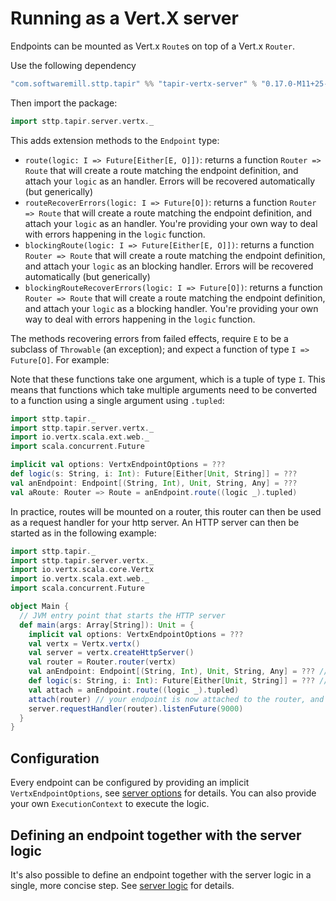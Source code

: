 # Running as a Vert.X server

Endpoints can be mounted as Vert.x `Route`s on top of a Vert.x `Router`.

Use the following dependency
```scala
"com.softwaremill.sttp.tapir" %% "tapir-vertx-server" % "0.17.0-M11+25-8d0263ff+20201216-0826-SNAPSHOT"
```

Then import the package:

```scala
import sttp.tapir.server.vertx._
```

This adds extension methods to the `Endpoint` type: 
* `route(logic: I => Future[Either[E, O]])`: returns a function `Router => Route` that will create a route matching the endpoint definition, and attach your `logic` as an handler. Errors will be recovered automatically (but generically)
* `routeRecoverErrors(logic: I => Future[O])`: returns a function `Router => Route` that will create a route matching the endpoint definition, and attach your `logic` as an handler. You're providing your own way to deal with errors happening in the `logic` function.
* `blockingRoute(logic: I => Future[Either[E, O]])`: returns a function `Router => Route` that will create a route matching the endpoint definition, and attach your `logic` as an blocking handler. Errors will be recovered automatically (but generically)
* `blockingRouteRecoverErrors(logic: I => Future[O])`: returns a function `Router => Route` that will create a route matching the endpoint definition, and attach your `logic` as a blocking handler. You're providing your own way to deal with errors happening in the `logic` function.

The methods recovering errors from failed effects, require `E` to be a subclass of `Throwable` (an exception); and expect a function of type `I => Future[O]`. For example:

Note that these functions take one argument, which is a tuple of type `I`. This means that functions which take multiple 
arguments need to be converted to a function using a single argument using `.tupled`:

```scala
import sttp.tapir._
import sttp.tapir.server.vertx._
import io.vertx.scala.ext.web._
import scala.concurrent.Future

implicit val options: VertxEndpointOptions = ???
def logic(s: String, i: Int): Future[Either[Unit, String]] = ???
val anEndpoint: Endpoint[(String, Int), Unit, String, Any] = ???  
val aRoute: Router => Route = anEndpoint.route((logic _).tupled)
```

In practice, routes will be mounted on a router, this router can then be used as a request handler for your http server. 
An HTTP server can then be started as in the following example:

```scala
import sttp.tapir._
import sttp.tapir.server.vertx._
import io.vertx.scala.core.Vertx
import io.vertx.scala.ext.web._
import scala.concurrent.Future

object Main {
  // JVM entry point that starts the HTTP server
  def main(args: Array[String]): Unit = {
    implicit val options: VertxEndpointOptions = ???
    val vertx = Vertx.vertx()
    val server = vertx.createHttpServer()
    val router = Router.router(vertx)
    val anEndpoint: Endpoint[(String, Int), Unit, String, Any] = ??? // your definition here
    def logic(s: String, i: Int): Future[Either[Unit, String]] = ??? // your logic here 
    val attach = anEndpoint.route((logic _).tupled)
    attach(router) // your endpoint is now attached to the router, and the route has been created
    server.requestHandler(router).listenFuture(9000)
  }
}
```

## Configuration

Every endpoint can be configured by providing an implicit `VertxEndpointOptions`, see [server options](options.md) for details.
You can also provide your own `ExecutionContext` to execute the logic.

## Defining an endpoint together with the server logic

It's also possible to define an endpoint together with the server logic in a single, more concise step. See
[server logic](logic.md) for details.
